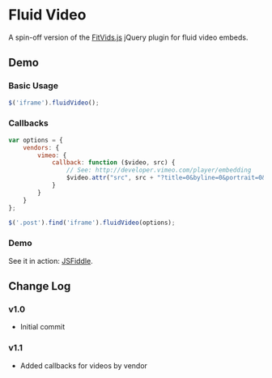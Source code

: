 # Fluid Video #

A spin-off version of the [FitVids.js](https://github.com/davatron5000) jQuery plugin for fluid video embeds.

## Demo

### Basic Usage

```javascript
$('iframe').fluidVideo();
```

### Callbacks

```javascript
var options = {
    vendors: {
        vimeo: {
            callback: function ($video, src) {
                // See: http://developer.vimeo.com/player/embedding
                $video.attr("src", src + "?title=0&byline=0&portrait=0&color=FFFFFF");
            }
        }
    }
};

$('.post').find('iframe').fluidVideo(options);
```

### Demo

See it in action: [JSFiddle](http://jsfiddle.net/kylemade/8s3aj/embedded/result/).

## Change Log

### v1.0

* Initial commit

### v1.1

* Added callbacks for videos by vendor
